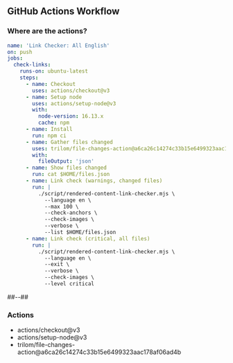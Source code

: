 <!-- .slide: class="two-column with-code" -->

## GitHub Actions Workflow

### Where are the actions?

```yaml
name: 'Link Checker: All English'
on: push
jobs:
  check-links:
    runs-on: ubuntu-latest
    steps:
      - name: Checkout
        uses: actions/checkout@v3
      - name: Setup node
        uses: actions/setup-node@v3
        with:
          node-version: 16.13.x
          cache: npm
      - name: Install
        run: npm ci
      - name: Gather files changed
        uses: trilom/file-changes-action@a6ca26c14274c33b15e6499323aac178af06ad4b
        with:
          fileOutput: 'json'
      - name: Show files changed
        run: cat $HOME/files.json
      - name: Link check (warnings, changed files)
        run: |
          ./script/rendered-content-link-checker.mjs \
            --language en \
            --max 100 \
            --check-anchors \
            --check-images \
            --verbose \
            --list $HOME/files.json
      - name: Link check (critical, all files)
        run: |
          ./script/rendered-content-link-checker.mjs \
            --language en \
            --exit \
            --verbose \
            --check-images \
            --level critical
```

##--##

### Actions

* actions/checkout@v3
* actions/setup-node@v3
* trilom/file-changes-action@a6ca26c14274c33b15e6499323aac178af06ad4b
<!-- .element: class="list-fragment" -->
